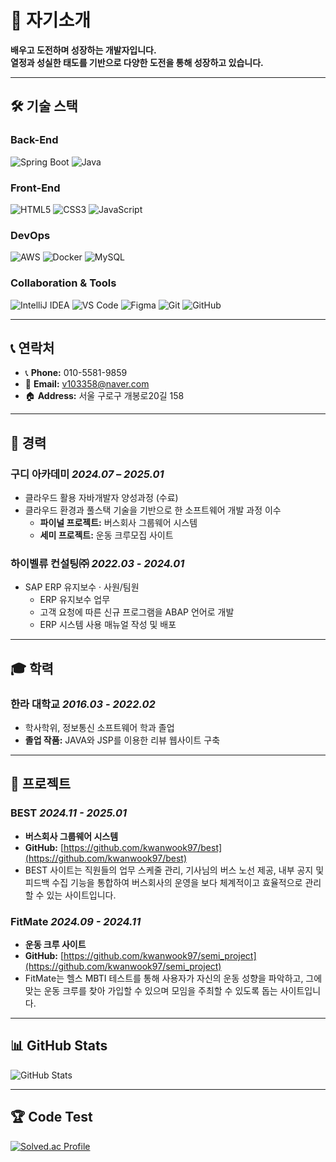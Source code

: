 # 🚀 자기소개

**배우고 도전하며 성장하는 개발자입니다.**  
**열정과 성실한 태도를 기반으로 다양한 도전을 통해 성장하고 있습니다.**

---

## 🛠️ 기술 스택

### Back-End
![Spring Boot](https://img.shields.io/badge/Spring_Boot-6DB33F?style=for-the-badge&logo=spring-boot&logoColor=white)
![Java](https://img.shields.io/badge/Java-ED8B00?style=for-the-badge&logo=openjdk&logoColor=white)

### Front-End
![HTML5](https://img.shields.io/badge/HTML5-E34F26?style=for-the-badge&logo=html5&logoColor=white)
![CSS3](https://img.shields.io/badge/CSS3-1572B6?style=for-the-badge&logo=css3&logoColor=white)
![JavaScript](https://img.shields.io/badge/JavaScript-F7DF1E?style=for-the-badge&logo=javascript&logoColor=black)

### DevOps
![AWS](https://img.shields.io/badge/AWS-232F3E?style=for-the-badge&logo=amazon-aws&logoColor=white)
![Docker](https://img.shields.io/badge/Docker-2496ED?style=for-the-badge&logo=docker&logoColor=white)
![MySQL](https://img.shields.io/badge/MySQL-4479A1?style=for-the-badge&logo=mysql&logoColor=white)

### Collaboration & Tools
![IntelliJ IDEA](https://img.shields.io/badge/IntelliJ_IDEA-000000?style=for-the-badge&logo=intellij-idea&logoColor=white)
![VS Code](https://img.shields.io/badge/VS_Code-007ACC?style=for-the-badge&logo=visual-studio-code&logoColor=white)
![Figma](https://img.shields.io/badge/Figma-F24E1E?style=for-the-badge&logo=figma&logoColor=white)
![Git](https://img.shields.io/badge/Git-F05032?style=for-the-badge&logo=git&logoColor=white)
![GitHub](https://img.shields.io/badge/GitHub-181717?style=for-the-badge&logo=github&logoColor=white)

---

## 📞 연락처
- 📞 **Phone:** 010-5581-9859
- 📧 **Email:** [v103358@naver.com](mailto:v103358@naver.com)
- 🏠 **Address:** 서울 구로구 개봉로20길 158

---

## 💼 경력

### 구디 아카데미 _2024.07 – 2025.01_
- 클라우드 활용 자바개발자 양성과정 (수료)
- 클라우드 환경과 풀스택 기술을 기반으로 한 소프트웨어 개발 과정 이수
  - **파이널 프로젝트:** 버스회사 그룹웨어 시스템
  - **세미 프로젝트:** 운동 크루모집 사이트

### 하이벨류 컨설팅㈜ _2022.03 - 2024.01_
- SAP ERP 유지보수 · 사원/팀원
  - ERP 유지보수 업무
  - 고객 요청에 따른 신규 프로그램을 ABAP 언어로 개발
  - ERP 시스템 사용 매뉴얼 작성 및 배포

---

## 🎓 학력

### 한라 대학교 _2016.03 - 2022.02_
- 학사학위, 정보통신 소프트웨어 학과 졸업
- **졸업 작품:** JAVA와 JSP를 이용한 리뷰 웹사이트 구축

---

## 🚀 프로젝트

### BEST _2024.11 - 2025.01_
- **버스회사 그룹웨어 시스템**
- **GitHub:** [https://github.com/kwanwook97/best](https://github.com/kwanwook97/best)
- BEST 사이트는 직원들의 업무 스케줄 관리, 기사님의 버스 노선 제공, 내부 공지 및 피드백 수집 기능을 통합하여 버스회사의 운영을 보다 체계적이고 효율적으로 관리할 수 있는 사이트입니다.

### FitMate _2024.09 - 2024.11_
- **운동 크루 사이트**
- **GitHub:** [https://github.com/kwanwook97/semi_project](https://github.com/kwanwook97/semi_project)
- FitMate는 헬스 MBTI 테스트를 통해 사용자가 자신의 운동 성향을 파악하고, 그에 맞는 운동 크루를 찾아 가입할 수 있으며 모임을 주최할 수 있도록 돕는 사이트입니다.

---

## 📊 GitHub Stats
![GitHub Stats](https://github-readme-stats.vercel.app/api?username=kwanwook97&show_icons=true&theme=radical)

---

## 🏆 Code Test
[![Solved.ac Profile](http://mazassumnida.wtf/api/v2/generate_badge?boj=kungoki)](https://solved.ac/kungoki/)
